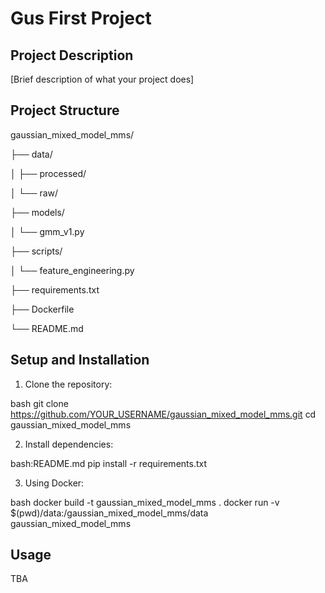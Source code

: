 # Gus First Project

## Project Description
[Brief description of what your project does]

## Project Structure 

gaussian_mixed_model_mms/

├── data/

│ ├── processed/

│ └── raw/

├── models/

│ └── gmm_v1.py

├── scripts/

│ └── feature_engineering.py

├── requirements.txt

├── Dockerfile

└── README.md

## Setup and Installation
1. Clone the repository:

bash
git clone https://github.com/YOUR_USERNAME/gaussian_mixed_model_mms.git
cd gaussian_mixed_model_mms


2. Install dependencies:

bash:README.md
pip install -r requirements.txt

3. Using Docker:

bash
docker build -t gaussian_mixed_model_mms .
docker run -v $(pwd)/data:/gaussian_mixed_model_mms/data gaussian_mixed_model_mms


## Usage
TBA


